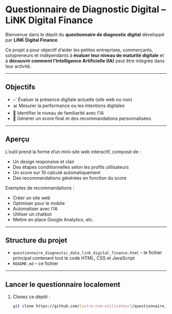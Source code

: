 # Questionnaire de Diagnostic Digital – LiNK Digital Finance

Bienvenue dans le dépôt du **questionnaire de diagnostic digital** développé par **LiNK Digital Finance**.

Ce projet a pour objectif d’aider les petites entreprises, commerçants, solopreneurs et indépendants à **évaluer leur niveau de maturité digitale** et à **découvrir comment l’Intelligence Artificielle (IA)** peut être intégrée dans leur activité.

---

## Objectifs

- ✅ Évaluer la présence digitale actuelle (site web ou non)
- 📊 Mesurer la performance ou les intentions digitales
- 🤖 Identifier le niveau de familiarité avec l’IA
- 🚀 Générer un score final et des recommandations personnalisées

---

## Aperçu

L’outil prend la forme d’un mini-site web interactif, composé de :
- Un design responsive et clair
- Des étapes conditionnelles selon les profils utilisateurs
- Un score sur 10 calculé automatiquement
- Des recommandations générées en fonction du score

Exemples de recommandations :
- Créer un site web
- Optimiser pour le mobile
- Automatiser avec l’IA
- Utiliser un chatbot
- Mettre en place Google Analytics, etc.

---

## Structure du projet

- `questionnaire_diagnostic_data_link_digital_finance.html` – le fichier principal contenant tout le code HTML, CSS et JavaScript
- `README.md` – ce fichier

---

## Lancer le questionnaire localement

1. Clonez ce dépôt :
   ```bash
   git clone https://github.com/[votre-nom-utilisateur]/questionnaire_de_donnees_de_diagnostic.git
